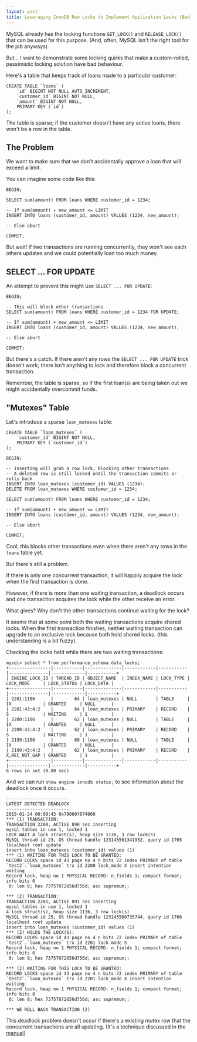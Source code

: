 ```yaml
---
layout: post
title: Leveraging InnoDB Row Locks to Implement Application Locks (Badly)
---
```


MySQL already has the locking functions `GET_LOCK()` and `RELEASE_LOCK()` that can be used for this purpose. (And, often, MySQL isn't the right tool for the job anyways).

But... I want to demonstrate some locking quirks that make a custom-rolled, pessimistic locking solution have bad behaviour.

Here's a table that keeps track of loans made to a particular customer:
```
CREATE TABLE `loans` (
    `id` BIGINT NOT NULL AUTO_INCREMENT,
    `customer_id` BIGINT NOT NULL,
    `amount` BIGINT NOT NULL,
    PRIMARY KEY (`id`)
);
```

The table is sparse; if the customer doesn't have any active loans, there won't be a row in the table.

## The Problem

We want to make sure that we don't accidentally approve a loan that will exceed a limit. 

You can imagine some code like this:
```
BEGIN;

SELECT sum(amount) FROM loans WHERE customer_id = 1234;

-- If sum(amount) + new_amount <= LIMIT
INSERT INTO loans (customer_id, amount) VALUES (1234, new_amount);

-- Else abort

COMMIT;
```

But wait! If two transactions are running concurrently, they won't see each others updates and we could potentially loan too much money.

## SELECT ... FOR UPDATE

An attempt to prevent this might use `SELECT ... FOR UPDATE`:
```
BEGIN;

-- This will block other transactions
SELECT sum(amount) FROM loans WHERE customer_id = 1234 FOR UPDATE;

-- If sum(amount) + new_amount <= LIMIT
INSERT INTO loans (customer_id, amount) VALUES (1234, new_amount);

-- Else abort

COMMIT;
```

But there's a catch. If there aren't any rows the `SELECT ... FOR UPDATE` trick doesn't work; there isn't anything to lock and therefore block a concurrent transaction.

Remember, the table is sparse, so if the first loan(s) are being taken out we might accidentally overcommit funds.

## "Mutexes" Table

Let's introduce a sparse `loan_mutexes` table:
```
CREATE TABLE `loan_mutexes` (
    `customer_id` BIGINT NOT NULL,
    PRIMARY KEY (`customer_id`)
);
```

```
BEGIN;

-- Inserting will grab a row lock, blocking other transactions
-- A deleted row is still locked until the transaction commits or rolls back
INSERT INTO loan_mutexes (customer_id) VALUES (1234);
DELETE FROM loan_mutexes WHERE customer_id = 1234;

SELECT sum(amount) FROM loans WHERE customer_id = 1234;

-- If sum(amount) + new_amount <= LIMIT
INSERT INTO loans (customer_id, amount) VALUES (1234, new_amount);

-- Else abort

COMMIT;
```

Cool, this blocks other transactions even when there aren't any rows in the `loans` table yet.

But there's still a problem.

If there is only one concurrent transaction, it will happily acquire the lock when the first transaction is done.

However, if there is more than one waiting transaction, a deadlock occurs and one transaction acquires the lock while the other receive an error.

What gives? Why don't the other transactions continue waiting for the lock?

It seems that at some point both the waiting transactions acquire shared locks. When the first transaction finishes, neither waiting transaction can upgrade to an exclusive lock because both hold shared locks. (this understanding is a bit fuzzy).

Checking the locks held while there are two waiting transactions:
```
mysql> select * from performance_schema.data_locks;
+----------------|-----------|--------------|------------|-----------|---------------|-------------|-----------+
| ENGINE_LOCK_ID | THREAD_ID | OBJECT_NAME  | INDEX_NAME | LOCK_TYPE | LOCK_MODE     | LOCK_STATUS | LOCK_DATA |
+----------------|-----------|--------------|------------|-----------|---------------|-------------|-----------+
| 2201:1100      |        64 | loan_mutexes | NULL       | TABLE     | IX            | GRANTED     | NULL      |
| 2201:43:4:2    |        64 | loan_mutexes | PRIMARY    | RECORD    | S             | WAITING     | 1         |
| 2200:1100      |        62 | loan_mutexes | NULL       | TABLE     | IX            | GRANTED     | NULL      |
| 2200:43:4:2    |        62 | loan_mutexes | PRIMARY    | RECORD    | S             | WAITING     | 1         |
| 2199:1100      |        60 | loan_mutexes | NULL       | TABLE     | IX            | GRANTED     | NULL      |
| 2199:43:4:2    |        62 | loan_mutexes | PRIMARY    | RECORD    | X,REC_NOT_GAP | GRANTED     | 1         |
+----------------|-----------|--------------|------------|-----------|---------------|-------------|-----------+
6 rows in set (0.00 sec)
```

And we can run `show engine innodb status;` to see information about the deadlock once it occurs.
```
------------------------
LATEST DETECTED DEADLOCK
------------------------
2019-01-24 00:09:43 0x70000f674000
*** (1) TRANSACTION:
TRANSACTION 2200, ACTIVE 898 sec inserting
mysql tables in use 1, locked 1
LOCK WAIT 4 lock struct(s), heap size 1136, 3 row lock(s)
MySQL thread id 23, OS thread handle 123145561341952, query id 1765 localhost root update
insert into loan_mutexes (customer_id) values (1)
*** (1) WAITING FOR THIS LOCK TO BE GRANTED:
RECORD LOCKS space id 43 page no 4 n bits 72 index PRIMARY of table `test2`.`loan_mutexes` trx id 2200 lock_mode X insert intention waiting
Record lock, heap no 1 PHYSICAL RECORD: n_fields 1; compact format; info bits 0
 0: len 8; hex 73757072656d756d; asc supremum;;

*** (2) TRANSACTION:
TRANSACTION 2201, ACTIVE 891 sec inserting
mysql tables in use 1, locked 1
4 lock struct(s), heap size 1136, 3 row lock(s)
MySQL thread id 25, OS thread handle 123145560735744, query id 1766 localhost root update
insert into loan_mutexes (customer_id) values (1)
*** (2) HOLDS THE LOCK(S):
RECORD LOCKS space id 43 page no 4 n bits 72 index PRIMARY of table `test2`.`loan_mutexes` trx id 2201 lock mode S
Record lock, heap no 1 PHYSICAL RECORD: n_fields 1; compact format; info bits 0
 0: len 8; hex 73757072656d756d; asc supremum;;

*** (2) WAITING FOR THIS LOCK TO BE GRANTED:
RECORD LOCKS space id 43 page no 4 n bits 72 index PRIMARY of table `test2`.`loan_mutexes` trx id 2201 lock_mode X insert intention waiting
Record lock, heap no 1 PHYSICAL RECORD: n_fields 1; compact format; info bits 0
 0: len 8; hex 73757072656d756d; asc supremum;;

*** WE ROLL BACK TRANSACTION (2)
```

This deadlock problem doesn't occur if there's a existing mutex row that the concurrent transactions are all updating. (It's a technique discussed in the [manual](https://dev.mysql.com/doc/refman/8.0/en/innodb-deadlocks-handling.html))

